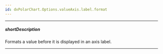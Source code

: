 ```yaml
---
id: dxPolarChart.Options.valueAxis.label.format
---
```

---
##### shortDescription
Formats a value before it is displayed in an axis label.

---
<!-- %fullDescription% -->

<!-- import * from 'api-reference\10 UI Components\dxChart\1 Configuration\argumentAxis\label\format.md' -->

